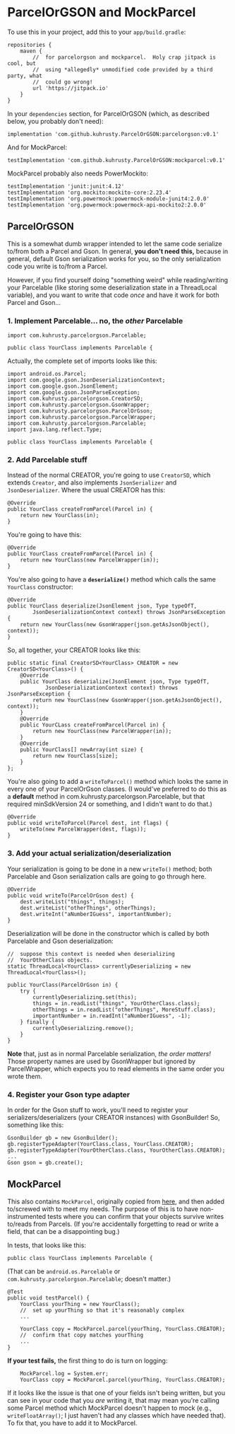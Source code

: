 # ParcelOrGSON and MockParcel

To use this in your project, add this to your `app/build.gradle`:

    repositories {
        maven {
            //  for parcelorgson and mockparcel.  Holy crap jitpack is cool, but
            //  using *allegedly* unmodified code provided by a third party, what
            //  could go wrong!
            url 'https://jitpack.io'
        }
    }

In your `dependencies` section, for ParcelOrGSON (which, as described below, you
probably don't need):

    implementation 'com.github.kuhrusty.ParcelOrGSON:parcelorgson:v0.1'

And for MockParcel:

    testImplementation 'com.github.kuhrusty.ParcelOrGSON:mockparcel:v0.1'

MockParcel probably also needs PowerMockito:

    testImplementation 'junit:junit:4.12'
    testImplementation 'org.mockito:mockito-core:2.23.4'
    testImplementation 'org.powermock:powermock-module-junit4:2.0.0'
    testImplementation 'org.powermock:powermock-api-mockito2:2.0.0'

## ParcelOrGSON

This is a somewhat dumb wrapper intended to let the same code serialize
to/from both a Parcel and Gson.  In general, **you don't need this,**
because in general, default Gson serialization works for you, so the
only serialization code you write is to/from a Parcel.

However, if you find yourself doing "something weird" while
reading/writing your Parcelable (like storing some deserialization state
in a ThreadLocal variable), and you want to write that code *once* and
have it work for both Parcel and Gson...

### 1. Implement Parcelable... no, the *other* Parcelable

    import com.kuhrusty.parcelorgson.Parcelable;

    public class YourClass implements Parcelable {

Actually, the complete set of imports looks like this:

    import android.os.Parcel;
    import com.google.gson.JsonDeserializationContext;
    import com.google.gson.JsonElement;
    import com.google.gson.JsonParseException;
    import com.kuhrusty.parcelorgson.CreatorSD;
    import com.kuhrusty.parcelorgson.GsonWrapper;
    import com.kuhrusty.parcelorgson.ParcelOrGson;
    import com.kuhrusty.parcelorgson.ParcelWrapper;
    import com.kuhrusty.parcelorgson.Parcelable;
    import java.lang.reflect.Type;

    public class YourClass implements Parcelable {

### 2. Add Parcelable stuff

Instead of the normal CREATOR, you're going to use `CreatorSD`, which
extends `Creator`, and also implements `JsonSerializer` and
`JsonDeserializer`.  Where the usual CREATOR has this:

    @Override
    public YourClass createFromParcel(Parcel in) {
        return new YourClass(in);
    }

You're going to have this:

    @Override
    public YourClass createFromParcel(Parcel in) {
        return new YourClass(new ParcelWrapper(in));
    }

You're also going to have a **`deserialize()`** method which calls the
same `YourClass` constructor:

    @Override
    public YourClass deserialize(JsonElement json, Type typeOfT,
            JsonDeserializationContext context) throws JsonParseException {
        return new YourClass(new GsonWrapper(json.getAsJsonObject(), context));
    }

So, all together, your CREATOR looks like this:

    public static final CreatorSD<YourClass> CREATOR = new CreatorSD<YourClass>() {
        @Override
        public YourClass deserialize(JsonElement json, Type typeOfT,
                JsonDeserializationContext context) throws JsonParseException {
            return new YourClass(new GsonWrapper(json.getAsJsonObject(), context));
        }
        @Override
        public YourCLass createFromParcel(Parcel in) {
            return new YourClass(new ParcelWrapper(in));
        }
        @Override
        public YourClass[] newArray(int size) {
            return new YourClass[size];
        }
    };

You're also going to add a `writeToParcel()` method which looks the same
in every one of your ParcelOrGson classes.  (I would've preferred to do
this as a **default** method in com.kuhrusty.parcelorgson.Parcelable,
but that required minSdkVersion 24 or something, and I didn't want to do
that.)

    @Override
    public void writeToParcel(Parcel dest, int flags) {
        writeTo(new ParcelWrapper(dest, flags));
    }

### 3. Add your actual serialization/deserialization

Your serialization is going to be done in a new `writeTo()` method; both
Parcelable and Gson serialization calls are going to go through here.

    @Override
    public void writeTo(ParcelOrGson dest) {
        dest.writeList("things", things);
        dest.writeList("otherThings", otherThings);
        dest.writeInt("aNumberIGuess", importantNumber);
    }

Deserialization will be done in the constructor which is called by both
Parcelable and Gson deserialization:

    //  suppose this context is needed when deserializing
    //  YourOtherClass objects.
    static ThreadLocal<YourClass> currentlyDeserializing = new ThreadLocal<YourClass>();

    public YourClass(ParcelOrGson in) {
        try {
            currentlyDeserializing.set(this);
            things = in.readList("things", YourOtherClass.class);
            otherThings = in.readList("otherThings", MoreStuff.class);
            importantNumber = in.readInt("aNumberIGuess", -1);
        } finally {
            currentlyDeserializing.remove();
        }
    }

**Note** that, just as in normal Parcelable serialization, *the order
matters!*  Those property names are used by GsonWrapper but ignored by
ParcelWrapper, which expects you to read elements in the same order you
wrote them.

### 4. Register your Gson type adapter

In order for the Gson stuff to work, you'll need to register your
serializers/deserializers (your CREATOR instances) with GsonBuilder!
So, something like this:

    GsonBuilder gb = new GsonBuilder();
    gb.registerTypeAdapter(YourClass.class, YourClass.CREATOR);
    gb.registerTypeAdapter(YourOtherClass.class, YourOtherClass.CREATOR);
    ...
    Gson gson = gb.create();

## MockParcel

This also contains `MockParcel`, originally copied from
[here](https://gist.github.com/Sloy/d59a36e6c51214d0b131), and then
added to/screwed with to meet my needs.  The purpose of this is to have
non-instrumented tests where you can confirm that your objects survive
writes to/reads from Parcels.  (If you're accidentally forgetting to
read or write a field, that can be a disappointing bug.)

In tests, that looks like this:

    public class YourClass implements Parcelable {

(That can be `android.os.Parcelable` or `com.kuhrusty.parcelorgson.Parcelable`; doesn't matter.)

    @Test
    public void testParcel() {
        YourClass yourThing = new YourClass();
        //  set up yourThing so that it's reasonably complex
        ...

        YourClass copy = MockParcel.parcel(yourThing, YourClass.CREATOR);
        //  confirm that copy matches yourThing
        ...
    }

**If your test fails,** the first thing to do is turn on logging:

        MockParcel.log = System.err;
        YourClass copy = MockParcel.parcel(yourThing, YourClass.CREATOR);

If it looks like the issue is that one of your fields isn't being
written, but you can see in your code that you *are* writing it, that
may mean you're calling some Parcel method which MockParcel doesn't
happen to mock (e.g., `writeFloatArray()`; I just haven't had any
classes which have needed that).  To fix that, you have to add it to
MockParcel.
